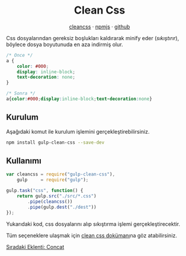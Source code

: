 <h1 align="center">Clean Css</h1>

<p align="center">
    <a href="https://jakubpawlowicz.github.io/clean-css/">cleancss</a> · 
    <a href="https://www.npmjs.com/package/gulp-clean-css">npmjs</a> · 
    <a href="https://github.com/scniro/gulp-clean-css">github</a>
</p>

Css dosyalarından gereksiz boşlukları kaldırarak minify eder (<i>sıkıştırır</i>), böylece dosya boyutunuda en aza indirmiş olur.

```css
/* Önce */
a {
    color: #000;
    display: inline-block;
    text-decoration: none;
}

/* Sonra */
a{color:#000;display:inline-block;text-decoration:none}
```

<h2>Kurulum</h2>

Aşağıdaki komut ile kurulum işlemini gerçekleştirebilirsiniz.

```sh
npm install gulp-clean-css --save-dev
```

<h2>Kullanımı</h2>

```js
var cleancss = require("gulp-clean-css"),
    gulp     = require("gulp");

gulp.task("css", function() {
    return gulp.src("./src/*.css")
        .pipe(cleancss())
        .pipe(gulp.dest("./dest"))
});
```

Yukarıdaki kod, css dosyalarını alıp sıkıştırma işlemi gerçekleştirecektir.

Tüm seçeneklere ulaşmak için <a href="https://github.com/jakubpawlowicz/clean-css">clean css dokümanı</a>na göz atabilirsiniz.

<a href="https://omergulcicek.github.io/gulp/eklentiler/concat">Sıradaki Eklenti: Concat</a>
